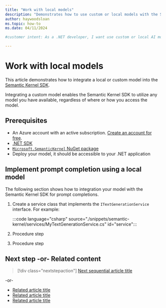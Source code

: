 ```yaml
---
title: "Work with local models"
description: "Demonstrates how to use custom or local models with the Semantic Kernel SDK for .NET."
author: haywoodsloan
ms.topic: how-to 
ms.date: 04/11/2024

#customer intent: As a .NET developer, I want use custom or local AI models with the Semantic Kernel SDK so that I can choose the model that's best for me.

---
```


<!-- --------------------------------------

- Use this template with pattern instructions for:

How To

- Before you sign off or merge:

Remove all comments except the customer intent.

- Feedback:

https://aka.ms/patterns-feedback

-->

# Work with local models

<!-- Required: Article headline - H1

Identify the product or service and the task the
article describes.

-->

This article demonstrates how to integrate a local or custom model into the [Semantic Kernel SDK](/semantic-kernel/overview).

Integrating a custom model enables the Semantic Kernel SDK to utilize any model you have available, regardless of where or how you access the model.

<!-- Required: Introductory paragraphs (no heading)

Write a brief introduction that can help the user
determine whether the article is relevant for them
and to describe the task the article covers.

-->

## Prerequisites

* An Azure account with an active subscription. [Create an account for free](https://azure.microsoft.com/free/?WT.mc_id=A261C142F).
* [.NET SDK](https://dotnet.microsoft.com/download/visual-studio-sdks)
* [`Microsoft.SemanticKernel` NuGet package](https://www.nuget.org/packages/Microsoft.SemanticKernel)
* Deploy your model, it should be accessible to your .NET application

<!-- Optional: Prerequisites - H2

If included, "Prerequisites" must be the first H2 in the article.

List any items that are needed for the integration,
such as permissions or software.

If you need to sign in to a portal to do the quickstart, 
provide instructions and a link.

-->

## Implement prompt completion using a local model

The following section shows how to integration your model with the Semantic Kernel SDK for prompt completions.

1. Create a service class that implements the `ITextGenerationService` interface. For example:

    :::code language="csharp" source="./snippets/semantic-kernel/services/MyTextGenerationService.cs" id="service":::

2. Procedure step
3. Procedure step

<!-- Required: Steps to complete the task - H2

In one or more H2 sections, organize procedures. A section
contains a major grouping of steps that help the user complete
a task.

Begin each section with a brief explanation for context, and
provide an ordered list of steps to complete the procedure.

If it applies, provide sections that describe alternative tasks or
procedures.

-->

## Next step -or- Related content

> [!div class="nextstepaction"]
> [Next sequential article title](link.md)

-or-

* [Related article title](link.md)
* [Related article title](link.md)
* [Related article title](link.md)

<!-- Optional: Next step or Related content - H2

Consider adding one of these H2 sections (not both):

A "Next step" section that uses 1 link in a blue box 
to point to a next, consecutive article in a sequence.

-or- 

A "Related content" section that lists links to 
1 to 3 articles the user might find helpful.

-->

<!--

Remove all comments except the customer intent
before you sign off or merge to the main branch.

-->
